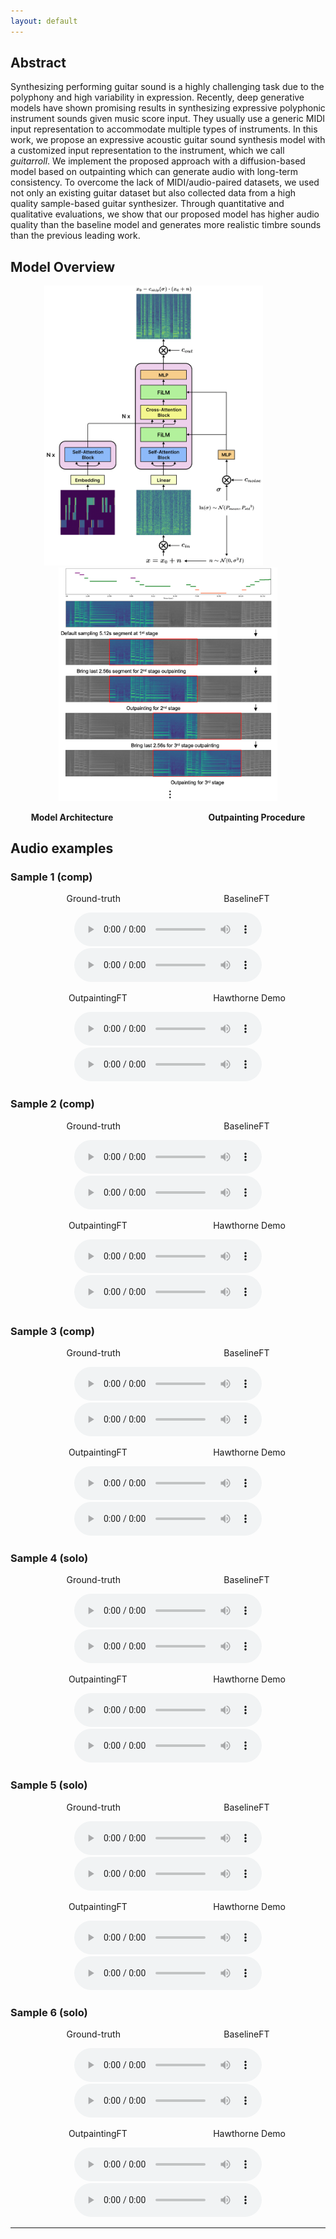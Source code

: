 ```yaml
---
layout: default
---
```


<!-- Text can be **bold**, _italic_, or ~~strikethrough~~. -->

<!-- [Link to another page](./another-page.html). -->

## Abstract

Synthesizing performing guitar sound is a highly challenging task due to the polyphony and high variability in expression. Recently, deep generative models have shown promising results in synthesizing expressive polyphonic instrument sounds given music score input. They usually use a generic MIDI input representation to accommodate multiple types of instruments. In this work, we propose an expressive acoustic guitar sound synthesis model with a customized input representation to the instrument, which we call _guitarroll_. We implement the proposed approach with a diffusion-based model based on outpainting which can generate audio with long-term consistency. To overcome the lack of MIDI/audio-paired datasets, we used not only an existing guitar dataset but also collected data from a high quality sample-based guitar synthesizer. Through quantitative and qualitative evaluations, we show that our proposed model has higher audio quality than the baseline model and generates more realistic timbre sounds than the previous leading work.

## Model Overview

<p align="middle">
  <img src="./image/model_architecture.png?raw=true" width="350">
  &emsp;&emsp;&emsp;
<!-- ![Model_Architecture](https://github.com/hanshounsu/guitar-synthesis-diffusion-outpainting/blob/main/image/model_architecture.png?raw=true){: width="500" height="500"} -->
  <img src="./image/inpainting_algorithm_5.png?raw=true" width="350">
</p>
<p style="text-align: center;">
<b>Model Architecture &ensp; &emsp; &emsp; &emsp; &emsp; &emsp; &emsp; &emsp; &emsp; Outpainting Procedure </b>
</p>

## Audio examples

### Sample 1 (comp)

<p style="text-align: center;">
Ground-truth &emsp; &emsp; &emsp; &emsp; &emsp; &emsp; &emsp; &emsp; &emsp; BaselineFT
</p>
<p align="center">
  <!-- <audio src='https://github.com/hanshounsu/guitar-synthesis-diffusion-outpainting/blob/main/audio_examples/00_Rock3-117-Bb_solo_mix_bse.wav' controls preload='auto' type="audio/wav"> </audio> -->
  <!-- <audio src='./audio_examples/00_Rock3-117-Bb_solo_mix_bse.wav' controls preload='auto' type="audio/wav"> </audio> -->
  <audio src='./audio_examples/03_SS3-84-Bb_comp_mix_gtr.wav' controls preload='auto' type="audio/wav"> </audio>
  <audio src='./audio_examples/03_SS3-84-Bb_comp_mix_bse.wav' controls preload='auto' type="audio/wav"> </audio>
</p>
<p style="text-align: center;">
&emsp; &ensp; OutpaintingFT &emsp; &emsp; &emsp; &emsp; &emsp; &emsp; &emsp; &nbsp; Hawthorne Demo
</p>
<p align="center">
  <audio src='./audio_examples/03_SS3-84-Bb_comp_mix_ipt.wav' controls preload='auto' type="audio/wav"> </audio>
  <audio src='./audio_examples/03_SS3-84-Bb_comp_mix_haw.wav' controls preload='auto' type="audio/wav"> </audio>
</p>

### Sample 2 (comp)

<p style="text-align: center;">
Ground-truth &emsp; &emsp; &emsp; &emsp; &emsp; &emsp; &emsp; &emsp; &emsp; BaselineFT
</p>
<p align="center">
  <audio src='./audio_examples/02_Rock3-117-Bb_comp_mix_gtr.wav' controls preload='auto'> </audio>
  <audio src='./audio_examples/02_Rock3-117-Bb_comp_mix_bse.wav' controls preload='auto'> </audio>
</p>
<p style="text-align: center;">
&emsp; &ensp; OutpaintingFT &emsp; &emsp; &emsp; &emsp; &emsp; &emsp; &emsp; &nbsp; Hawthorne Demo
</p>
<p align="center">
  <audio src='./audio_examples/02_Rock3-117-Bb_comp_mix_ipt.wav' controls preload='auto'> </audio>
  <audio src='./audio_examples/02_Rock3-117-Bb_comp_mix_haw.wav' controls preload='auto'> </audio>
</p>

### Sample 3 (comp)

<p style="text-align: center;">
Ground-truth &emsp; &emsp; &emsp; &emsp; &emsp; &emsp; &emsp; &emsp; &emsp; BaselineFT
</p>
<p align="center">
  <audio src='./audio_examples/05_SS3-84-Bb_comp_mix_gtr.wav' controls preload='auto'> </audio>
  <audio src='./audio_examples/05_SS3-84-Bb_comp_mix_bse.wav' controls preload='auto'> </audio>
</p>
<p style="text-align: center;">
&emsp; &ensp; OutpaintingFT &emsp; &emsp; &emsp; &emsp; &emsp; &emsp; &emsp; &nbsp; Hawthorne Demo
</p>
<p align="center">
  <audio src='./audio_examples/05_SS3-84-Bb_comp_mix_ipt.wav' controls preload='auto'> </audio>
  <audio src='./audio_examples/05_SS3-84-Bb_comp_mix_haw.wav' controls preload='auto'> </audio>
</p>

### Sample 4 (solo)

<p style="text-align: center;">
Ground-truth &emsp; &emsp; &emsp; &emsp; &emsp; &emsp; &emsp; &emsp; &emsp; BaselineFT
</p>
<p align="center">
  <audio src='./audio_examples/00_SS3-98-C_solo_mix_gtr.wav' controls preload='auto'> </audio>
  <audio src='./audio_examples/00_SS3-98-C_solo_mix_bse.wav' controls preload='auto'> </audio>
</p>
<p style="text-align: center;">
&emsp; &ensp; OutpaintingFT &emsp; &emsp; &emsp; &emsp; &emsp; &emsp; &emsp; &nbsp; Hawthorne Demo
</p>
<p align="center">
<audio src='./audio_examples/00_SS3-98-C_solo_mix_ipt.wav' controls preload='auto'> </audio>
<audio src='./audio_examples/00_SS3-98-C_solo_mix_haw.wav' controls preload='auto'> </audio>
</p>

### Sample 5 (solo)

<p style="text-align: center;">
Ground-truth &emsp; &emsp; &emsp; &emsp; &emsp; &emsp; &emsp; &emsp; &emsp; BaselineFT
</p>
<p align="center">
  <audio src='./audio_examples/00_Rock3-117-Bb_solo_mix_gtr.wav' controls preload='auto'> </audio>
  <audio src='./audio_examples/00_Rock3-117-Bb_solo_mix_bse.wav' controls preload='auto'> </audio>
</p>
<p style="text-align: center;">
&emsp; &ensp; OutpaintingFT &emsp; &emsp; &emsp; &emsp; &emsp; &emsp; &emsp; &nbsp; Hawthorne Demo
</p>
<p align="center">
  <audio src='./audio_examples/00_Rock3-117-Bb_solo_mix_ipt.wav' controls preload='auto'> </audio>
  <audio src='./audio_examples/00_Rock3-117-Bb_solo_mix_haw.wav' controls preload='auto'> </audio>
</p>

### Sample 6 (solo)

<p style="text-align: center;">
Ground-truth &emsp; &emsp; &emsp; &emsp; &emsp; &emsp; &emsp; &emsp; &emsp; BaselineFT
</p>
<p align="center">
  <audio src='./audio_examples/01_Jazz3-137-Eb_solo_mix_gtr.wav' controls preload='auto'> </audio>
  <audio src='./audio_examples/01_Jazz3-137-Eb_solo_mix_bse.wav' controls preload='auto'> </audio>
</p>
<p style="text-align: center;">
&emsp; &ensp; OutpaintingFT &emsp; &emsp; &emsp; &emsp; &emsp; &emsp; &emsp; &nbsp; Hawthorne Demo
</p>
<p align="center">
<audio src='./audio_examples/01_Jazz3-137-Eb_solo_mix_ipt.wav' controls preload='auto'> </audio>
<audio src='./audio_examples/01_Jazz3-137-Eb_solo_mix_haw.wav' controls preload='auto'> </audio>
</p>

<!-- <audio controls>
  <source src='https://github.com/hanshounsu/guitar-synthesis-diffusion-outpainting/blob/main/audio_examples/01_Jazz3-137-Eb_solo_mix_ipt.wav'  preload='auto'>
</audio> -->
* * *


